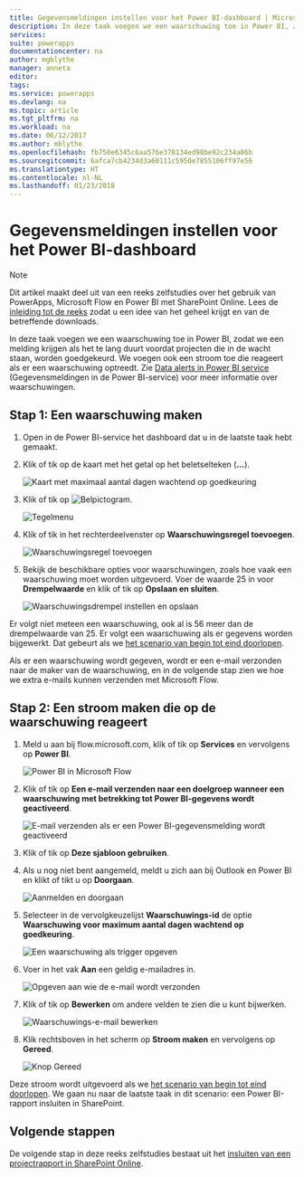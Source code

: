 ```yaml
---
title: Gegevensmeldingen instellen voor het Power BI-dashboard | Microsoft Docs
description: In deze taak voegen we een waarschuwing toe in Power BI, zodat we een melding krijgen als het te lang duurt voordat projecten die in de wacht staan, worden goedgekeurd. We voegen ook een stroom toe die reageert als er een waarschuwing optreedt.
services: 
suite: powerapps
documentationcenter: na
author: mgblythe
manager: anneta
editor: 
tags: 
ms.service: powerapps
ms.devlang: na
ms.topic: article
ms.tgt_pltfrm: na
ms.workload: na
ms.date: 06/12/2017
ms.author: mblythe
ms.openlocfilehash: fb750e6345c6aa576e378134ed98be92c234a86b
ms.sourcegitcommit: 6afca7cb4234d3a60111c5950e7855106ff97e56
ms.translationtype: HT
ms.contentlocale: nl-NL
ms.lasthandoff: 01/23/2018
---
```

# <a name="set-up-data-alerts-for-the-power-bi-dashboard"></a>Gegevensmeldingen instellen voor het Power BI-dashboard
> [!NOTE]
> Dit artikel maakt deel uit van een reeks zelfstudies over het gebruik van PowerApps, Microsoft Flow en Power BI met SharePoint Online. Lees de [inleiding tot de reeks](sharepoint-scenario-intro.md) zodat u een idee van het geheel krijgt en van de betreffende downloads.

In deze taak voegen we een waarschuwing toe in Power BI, zodat we een melding krijgen als het te lang duurt voordat projecten die in de wacht staan, worden goedgekeurd. We voegen ook een stroom toe die reageert als er een waarschuwing optreedt. Zie [Data alerts in Power BI service](https://powerbi.microsoft.com/documentation/powerbi-service-set-data-alerts) (Gegevensmeldingen in de Power BI-service) voor meer informatie over waarschuwingen.

## <a name="step-1-create-an-alert"></a>Stap 1: Een waarschuwing maken
1. Open in de Power BI-service het dashboard dat u in de laatste taak hebt gemaakt.
2. Klik of tik op de kaart met het getal op het beletselteken (**...**).
   
    ![Kaart met maximaal aantal dagen wachtend op goedkeuring](./media/sharepoint-scenario-alerts-flow/07-01-01-tile-ellipsis.png)
3. Klik of tik op ![Belpictogram](./media/sharepoint-scenario-alerts-flow/icon-bell.png).
   
    ![Tegelmenu](./media/sharepoint-scenario-alerts-flow/07-01-02-tile-bell.png)
4. Klik of tik in het rechterdeelvenster op **Waarschuwingsregel toevoegen**.
   
    ![Waarschuwingsregel toevoegen](./media/sharepoint-scenario-alerts-flow/07-01-03-add-alert.png)
5. Bekijk de beschikbare opties voor waarschuwingen, zoals hoe vaak een waarschuwing moet worden uitgevoerd. Voer de waarde 25 in voor **Drempelwaarde** en klik of tik op **Opslaan en sluiten**.
   
    ![Waarschuwingsdrempel instellen en opslaan](./media/sharepoint-scenario-alerts-flow/07-01-04-save-alert.png)

Er volgt niet meteen een waarschuwing, ook al is 56 meer dan de drempelwaarde van 25. Er volgt een waarschuwing als er gegevens worden bijgewerkt. Dat gebeurt als we [het scenario van begin tot eind doorlopen](sharepoint-scenario-summary.md).

Als er een waarschuwing wordt gegeven, wordt er een e-mail verzonden naar de maker van de waarschuwing, en in de volgende stap zien we hoe we extra e-mails kunnen verzenden met Microsoft Flow.

## <a name="step-2-create-a-flow-that-responds-to-the-alert"></a>Stap 2: Een stroom maken die op de waarschuwing reageert
1. Meld u aan bij flow.microsoft.com, klik of tik op **Services** en vervolgens op **Power BI**.
   
    ![Power BI in Microsoft Flow](./media/sharepoint-scenario-alerts-flow/07-01-05-power-bi.png)
2. Klik of tik op **Een e-mail verzenden naar een doelgroep wanneer een waarschuwing met betrekking tot Power BI-gegevens wordt geactiveerd**.
   
    ![E-mail verzenden als er een Power BI-gegevensmelding wordt geactiveerd](./media/sharepoint-scenario-alerts-flow/07-01-06-alert-flow.png)
3. Klik of tik op **Deze sjabloon gebruiken**.
4. Als u nog niet bent aangemeld, meldt u zich aan bij Outlook en Power BI en klikt of tikt u op **Doorgaan**.
   
    ![Aanmelden en doorgaan](./media/sharepoint-scenario-alerts-flow/07-01-08-continue.png)
5. Selecteer in de vervolgkeuzelijst **Waarschuwings-id** de optie **Waarschuwing voor maximum aantal dagen wachtend op goedkeuring**.
   
    ![Een waarschuwing als trigger opgeven](./media/sharepoint-scenario-alerts-flow/07-01-09-choose-alert.png)
6. Voer in het vak **Aan** een geldig e-mailadres in.
   
    ![Opgeven aan wie de e-mail wordt verzonden](./media/sharepoint-scenario-alerts-flow/07-01-10-choose-email.png)
7. Klik of tik op **Bewerken** om andere velden te zien die u kunt bijwerken.
   
    ![Waarschuwings-e-mail bewerken](./media/sharepoint-scenario-alerts-flow/07-01-11-email-full.png)
8. Klik rechtsboven in het scherm op **Stroom maken** en vervolgens op **Gereed**.
   
    ![Knop Gereed](./media/sharepoint-scenario-alerts-flow/07-01-12-done.png)

Deze stroom wordt uitgevoerd als we [het scenario van begin tot eind doorlopen](sharepoint-scenario-summary.md). We gaan nu naar de laatste taak in dit scenario: een Power BI-rapport insluiten in SharePoint.

## <a name="next-steps"></a>Volgende stappen
De volgende stap in deze reeks zelfstudies bestaat uit het [insluiten van een projectrapport in SharePoint Online](sharepoint-scenario-embed-report.md).


